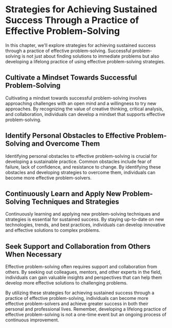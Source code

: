 # Strategies for Achieving Sustained Success Through a Practice of Effective Problem-Solving

In this chapter, we'll explore strategies for achieving sustained success through a practice of effective problem-solving. Successful problem-solving is not just about finding solutions to immediate problems but also developing a lifelong practice of using effective problem-solving strategies.

Cultivate a Mindset Towards Successful Problem-Solving
------------------------------------------------------

Cultivating a mindset towards successful problem-solving involves approaching challenges with an open mind and a willingness to try new approaches. By recognizing the value of creative thinking, critical analysis, and collaboration, individuals can develop a mindset that supports effective problem-solving.

Identify Personal Obstacles to Effective Problem-Solving and Overcome Them
--------------------------------------------------------------------------

Identifying personal obstacles to effective problem-solving is crucial for developing a sustainable practice. Common obstacles include fear of failure, lack of confidence, and resistance to change. By identifying these obstacles and developing strategies to overcome them, individuals can become more effective problem-solvers.

Continuously Learn and Apply New Problem-Solving Techniques and Strategies
--------------------------------------------------------------------------

Continuously learning and applying new problem-solving techniques and strategies is essential for sustained success. By staying up-to-date on new technologies, trends, and best practices, individuals can develop innovative and effective solutions to complex problems.

Seek Support and Collaboration from Others When Necessary
---------------------------------------------------------

Effective problem-solving often requires support and collaboration from others. By seeking out colleagues, mentors, and other experts in the field, individuals can gain valuable insights and perspectives that can help them develop more effective solutions to challenging problems.

By utilizing these strategies for achieving sustained success through a practice of effective problem-solving, individuals can become more effective problem-solvers and achieve greater success in both their personal and professional lives. Remember, developing a lifelong practice of effective problem-solving is not a one-time event but an ongoing process of continuous improvement.
